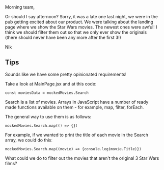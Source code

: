 Morning team,

Or should I say afternoon? Sorry, it was a late one last night, we were in the pub getting excited about our product.
We were talking about the landing page where we show the Star Wars movies. The newest ones were awful! I think
we should filter them out so that we only ever show the originals (there should never have been any more after the first 3!)

Nik

## Tips

Sounds like we have some pretty opinionated requirements!

Take a look at MainPage.jsx and at this code:

    const moviesData = mockedMovies.Search

Search is a list of movies. Arrays in JavaScript have a number of ready made functions available on them - for example,
map, filter, forEach.

The general way to use them is as follows:

    mockedMovies.Search.map(() => {})

For example, if we wanted to print the title of each movie in the Search array, we could do this:

    mockedMovies.Search.map((movie) => {console.log(movie.Title)})

What could we do to filter out the movies that aren't the original 3 Star Wars films?
